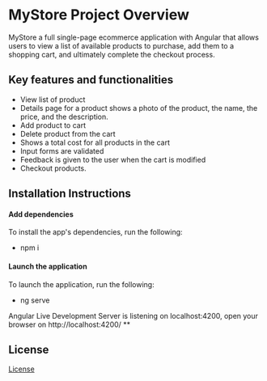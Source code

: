 # MyStore Project Overview

MyStore a full single-page ecommerce application with Angular that allows users to view a list of available products to purchase, add them to a shopping cart, and ultimately complete the checkout process. 

## Key features and functionalities

* View list of product
* Details page for a product shows a photo of the product, the name, the price, and the description.
* Add product to cart
* Delete product from the cart
* Shows a total cost for all products in the cart
* Input forms are validated
* Feedback is given to the user when the cart is modified
* Checkout products. 

## Installation Instructions

#### Add dependencies

To install the app's dependencies, run the following:

* npm i

#### Launch the application

To launch the application, run the following:

* ng serve

Angular Live Development Server is listening on localhost:4200, open your browser on http://localhost:4200/ **
## License

[License](LICENSE.txt)

